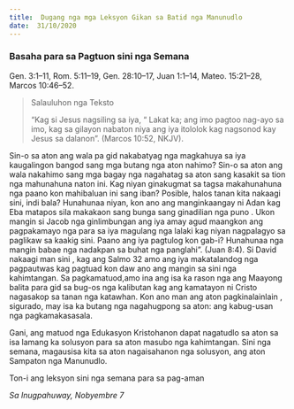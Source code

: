 ```yaml
---
title:  Dugang nga mga Leksyon Gikan sa Batid nga Manunudlo
date:  31/10/2020
---
```


### Basaha para sa Pagtuon sini nga Semana
Gen. 3:1–11, Rom. 5:11–19, Gen. 28:10–17, Juan 1:1–14, Mateo. 15:21–28, Marcos 10:46–52.

> <p>Salauluhon nga Teksto</p>
> “Kag si Jesus nagsiling sa iya, “ Lakat ka; ang imo pagtoo nag-ayo sa imo, kag sa gilayon nabaton niya ang iya itololok kag nagsonod kay Jesus sa dalanon”. (Marcos  10:52, NKJV).

Sin-o sa aton ang wala pa gid nakabatyag nga magkahuya sa iya kaugalingon bangod sang mga butang nga aton nahimo? Sin-o sa aton ang wala nakahimo sang mga bagay  nga nagahatag sa aton sang kasakit sa tion nga mahunahuna naton ini.  Kag niyan ginakugmat sa tagsa  makahunahuna nga  paano kon mahibaluan ini sang iban? Posible, halos tanan kita nakaagi sini, indi bala?  Hunahunaa niyan, kon ano ang manginkaangay ni Adan kag Eba matapos sila makakaon sang bunga sang ginadilian nga puno . Ukon mangin si Jacob nga ginlimbungan ang iya amay agud maangkon ang pagpakamayo nga para sa iya magulang nga lalaki kag niyan nagpalagyo sa paglikaw  sa kaakig sini. Paano ang iya pagtulog kon gab-i? Hunahunaa nga mangin babae nga nadakpan sa buhat nga panglahi”.   (Juan 8:4). Si David nakaagi man sini , kag ang  Salmo  32 amo ang iya makatalandog nga pagpautwas kag pagtuad kon daw ano ang mangin sa sini nga kahimtangan. Sa pagkamatuod,amo ina ang isa ka rason nga ang Maayong balita para gid sa bug-os nga kalibutan kag ang kamatayon ni Cristo nagasakop sa tanan nga katawhan. Kon ano man ang aton pagkinalainlain , sigurado, may isa ka butang nga nagahugpong sa aton: ang kabug-usan nga pagkamakasasala.

Gani, ang matuod nga Edukasyon Kristohanon dapat nagatudlo sa aton sa isa lamang ka solusyon para sa aton masubo nga kahimtangan. Sini nga semana, magausisa kita sa aton nagaisahanon nga solusyon, ang aton Sampaton  nga Manunudlo.

Ton-i ang leksyon sini nga semana para sa pag-aman

_Sa Inugpahuway, Nobyembre 7_